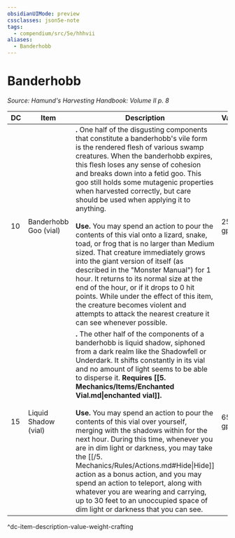 ```yaml
---
obsidianUIMode: preview
cssclasses: json5e-note
tags:
  - compendium/src/5e/hhhvii
aliases:
  - Banderhobb
---
```

# Banderhobb
*Source: Hamund's Harvesting Handbook: Volume II p. 8* 

| DC | Item | Description | Value | Weight | Crafting |
|----|------|-------------|-------|--------|----------|
| 10 | Banderhobb Goo (vial) | **.** One half of the disgusting components that constitute a banderhobb's vile form is the rendered flesh of various swamp creatures. When the banderhobb expires, this flesh loses any sense of cohesion and breaks down into a fetid goo. This goo still holds some mutagenic properties when harvested correctly, but care should be used when applying it to anything.<br /><br />**Use.** You may spend an action to pour the contents of this vial onto a lizard, snake, toad, or frog that is no larger than Medium sized. That creature immediately grows into the giant version of itself (as described in the "Monster Manual") for 1 hour. It returns to its normal size at the end of the hour, or if it drops to 0 hit points. While under the effect of this item, the creature becomes violent and attempts to attack the nearest creature it can see whenever possible. | 25 gp | 1 lb | — |
| 15 | Liquid Shadow (vial) | **.** The other half of the components of a banderhobb is liquid shadow, siphoned from a dark realm like the Shadowfell or Underdark. It shifts constantly in its vial and no amount of light seems to be able to disperse it. **Requires [[5. Mechanics/Items/Enchanted Vial.md\|enchanted vial]].**<br /><br />**Use.** You may spend an action to pour the contents of this vial over yourself, merging with the shadows within for the next hour. During this time, whenever you are in dim light or darkness, you may take the [[/5. Mechanics/Rules/Actions.md#Hide\|Hide]] action as a bonus action, and you may spend an action to teleport, along with whatever you are wearing and carrying, up to 30 feet to an unoccupied space of dim light or darkness that you can see. | 65 gp | 1 lb | [[5. Mechanics/Items/Shadow Dye.md\|Shadow Dye]] |
^dc-item-description-value-weight-crafting
